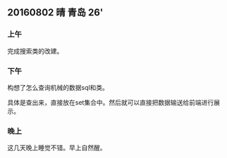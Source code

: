 ## 20160802  晴 青岛   26'

### 上午

完成搜索类的改建。

### 下午

构想了怎么查询机械的数据sql和类。

具体是查出来，直接放在set集合中。然后就可以直接把数据输送给前端进行展示。

### 晚上

这几天晚上睡觉不错。早上自然醒。 


